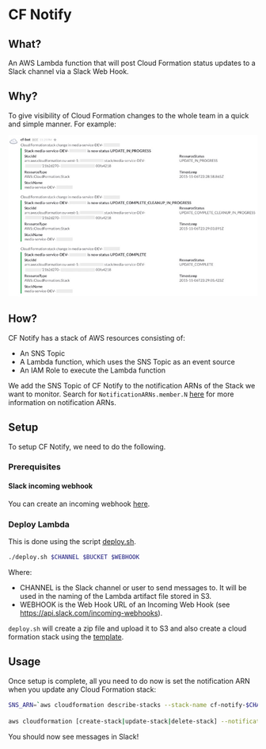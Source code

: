 # CF Notify

## What?
An AWS Lambda function that will post Cloud Formation status updates to a Slack channel via a Slack Web Hook.


## Why?
To give visibility of Cloud Formation changes to the whole team in a quick and simple manner. For example:

![example Slack messages](./example.jpeg)


## How?
CF Notify has a stack of AWS resources consisting of:
 - An SNS Topic
 - A Lambda function, which uses the SNS Topic as an event source
 - An IAM Role to execute the Lambda function

We add the SNS Topic of CF Notify to the notification ARNs of the Stack we want to monitor.
Search for `NotificationARNs.member.N` [here](http://docs.aws.amazon.com/AWSCloudFormation/latest/APIReference/API_UpdateStack.html)
for more information on notification ARNs.


## Setup

To setup CF Notify, we need to do the following.

### Prerequisites
#### Slack incoming webhook
You can create an incoming webhook [here](https://my.slack.com/services/new/incoming-webhook/).


### Deploy Lambda

This is done using the script [deploy.sh](./deploy.sh).

```sh
./deploy.sh $CHANNEL $BUCKET $WEBHOOK
```

Where:
 - CHANNEL is the Slack channel or user to send messages to. It will be used in the naming of the Lambda artifact file stored in S3.
 - WEBHOOK is the Web Hook URL of an Incoming Web Hook (see https://api.slack.com/incoming-webhooks).

`deploy.sh` will create a zip file and upload it to S3 and also create a cloud formation stack using the [template](./cf-notify.json).

## Usage

Once setup is complete, all you need to do now is set the notification ARN when you update any Cloud Formation stack:

```sh
SNS_ARN=`aws cloudformation describe-stacks --stack-name cf-notify-$CHANNEL | jq ".Stacks[].Outputs[].OutputValue"  | tr -d '"'`

aws cloudformation [create-stack|update-stack|delete-stack] --notification-arns $SNS_ARN
```

You should now see messages in Slack!

